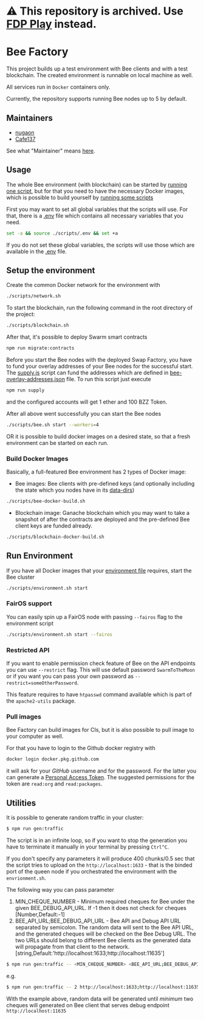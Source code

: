 # :warning: This repository is archived. Use [FDP Play](https://github.com/fairDataSociety/fdp-play/) instead.

# Bee Factory
This project builds up a test environment with Bee clients and with a test blockchain.
The created environment is runnable on local machine as well.

All services run in `Docker` containers only.

Currently, the repository supports running Bee nodes up to 5 by default.

## Maintainers

- [nugaon](https://github.com/nugaon)
- [Cafe137](https://github.com/Cafe137)

See what "Maintainer" means [here](https://github.com/ethersphere/repo-maintainer).

## Usage
The whole Bee environment (with blockchain) can be started by [running one script](###Run-Environment),
but for that you need to have the necessary Docker images, which is possible to build yourself by [running some scripts](###Setup-the-environment)

First you may want to set all global variables that the scripts will use.
For that, there is a [.env](scripts/.env) file which contains all necessary variables that you need.

```sh
set -a && source ./scripts/.env && set +a
```

If you do not set these global variables, the scripts will use those which are available in the [.env](scripts/.env) file.

## Setup the environment

Create the common Docker network for the environment with

```sh
./scripts/network.sh
```

To start the blockchain, run the following command in the root directory of the project:

```sh
./scripts/blockchain.sh
```

After that, it's possible to deploy Swarm smart contracts

```sh
npm run migrate:contracts
```

Before you start the Bee nodes with the deployed Swap Factory, you have to fund your overlay addresses of your Bee nodes for the successful start.
The [supply.js](src/supply.js) script can fund the addresses which are defined in [bee-overlay-addresses.json](bee-overlay-addresses.json) file.
To run this script just execute

```sh
npm run supply
```

and the configured accounts will get 1 ether and 100 BZZ Token.

After all above went successfully you can start the Bee nodes

```sh
./scripts/bee.sh start --workers=4
```

OR it is possible to build docker images on a desired state, so that a fresh environment can be started on each run.

### Build Docker Images

Basically, a full-featured Bee environment has 2 types of Docker image:

- Bee images: Bee clients with pre-defined keys (and optionally including the state which you nodes have in its [data-dirs](scripts/bee-data-dirs))
```sh
./scripts/bee-docker-build.sh
```
- Blockchain image: Ganache blockchain which you may want to take a snapshot of after the contracts are deployed and the pre-defined Bee client keys are funded already.
```sh
./scripts/blockchain-docker-build.sh
```

## Run Environment

If you have all Docker images that your [environment file](scripts/.env) requires,
start the Bee cluster

```sh
./scripts/environment.sh start
```

### FairOS support

You can easily spin up a FairOS node with passing `--fairos` flag to the environment script

```sh
./scripts/environment.sh start --fairos
```

### Restricted API

If you want to enable permission check feature of Bee on the API endpoints you can use `--restrict` flag. This will
use default password `SwarmToTheMoon` or if you want you can pass your own password as `--restrict=someOtherPassword`.

This feature requires to have `htpasswd` command available which is part of the `apache2-utils` package.

### Pull images

Bee Factory can build images for CIs, but it is also possible to pull image to your computer as well.

For that you have to login to the Github docker registry with

```sh
docker login docker.pkg.github.com
```

it will ask for your _GitHub_ username and for the password. For the latter you can generate a [Personal Access Token](https://github.com/settings/tokens).
The suggested permissions for the token are `read:org` and `read:packages`. 

## Utilities

It is possible to generate random traffic in your cluster:

```sh
$ npm run gen:traffic 
```

The script is in an infinite loop, so if you want to stop the generation you have to terminate it manually in your terminal by pressing `Ctrl^C`.

If you don't specify any parameters it will produce 400 chunks/0.5 sec that the script tries to upload on the `http://localhost:1633` - that is the binded port of the queen node if you orchestrated the environment with the `envrionment.sh`.

The following way you can pass parameter

1. MIN_CHEQUE_NUMBER - Minimum required cheques for Bee under the given BEE_DEBUG_API_URL. If -1 then it does not check for cheques [Number,Default:-1]
2. BEE_API_URL;BEE_DEBUG_API_URL - Bee API and Debug API URL separated by semicolon. The random data will sent to the Bee API URL, and the generated cheques will be checked on the Bee Debug URL. The two URLs should belong to different Bee clients as the generated data will propagate from that client to the network. [string,Default:'http://localhost:1633;http://localhost:11635']

```sh
$ npm run gen:traffic -- <MIN_CHEQUE_NUMBER> <BEE_API_URL;BEE_DEBUG_API_URL> <BEE_API_URL;BEE_DEBUG_API_URL> (...)
```

e.g.

```sh
$ npm run gen:traffic -- 2 http://localhost:1633;http://localhost:11635
```

With the example above, random data will be generated until _minimum_ two cheques will generated on Bee client that serves debug endpoint `http://localhost:11635`

